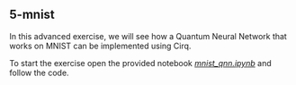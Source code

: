 ## 5-mnist
In this advanced exercise, we will see how a Quantum Neural Network that works on MNIST can be implemented using Cirq.

To start the exercise open the provided notebook [*mnist_qnn.ipynb*](/5-mnist/mnist_qnn.ipynb) and follow the code.
